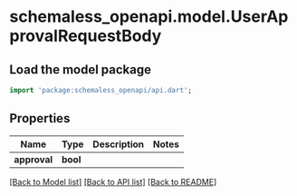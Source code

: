 # schemaless_openapi.model.UserApprovalRequestBody

## Load the model package
```dart
import 'package:schemaless_openapi/api.dart';
```

## Properties
Name | Type | Description | Notes
------------ | ------------- | ------------- | -------------
**approval** | **bool** |  | 

[[Back to Model list]](../README.md#documentation-for-models) [[Back to API list]](../README.md#documentation-for-api-endpoints) [[Back to README]](../README.md)



